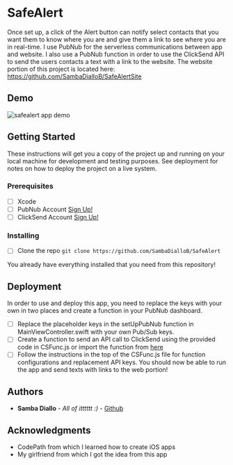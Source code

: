 # SafeAlert

Once set up, a click of the Alert button can notify select contacts that you want them to know where you are and give them a link to see where you are in real-time. I use PubNub for the serverless communications between app and website. I also use a PubNub function in order to use the ClickSend API to send the users contacts a text with a link to the website. The website portion of this project is located here: https://github.com/SambaDialloB/SafeAlertSite

## Demo

![safealert app demo](https://github.com/SambaDialloB/SafeAlert/blob/master/safealert.gif)

## Getting Started

These instructions will get you a copy of the project up and running on your local machine for development and testing purposes. See deployment for notes on how to deploy the project on a live system.

### Prerequisites

- [ ] Xcode
- [ ] PubNub Account [Sign Up!](https://dashboard.pubnub.com/signup)
- [ ] ClickSend Account [Sign Up!](https://dashboard.clicksend.com/#/signup/step0)

### Installing

- [ ] Clone the repo ``` git clone https://github.com/SambaDialloB/SafeAlert ```

You already have everything installed that you need from this repository!

## Deployment

In order to use and deploy this app, you need to replace the keys with your own in two places and create a function in your PubNub dashboard.
- [ ] Replace the placeholder keys in the setUpPubNub function in MainViewController.swift with your own Pub/Sub keys.
- [ ] Create a function to send an API call to ClickSend using the provided code in CSFunc.js or import the function from [here](https://admin.pubnub.com/#/blocks/1140/import)
- [ ] Follow the instructions in the top of the CSFunc.js file for function configurations and replacement API keys.
 You should now be able to run the app and send texts with links to the web portion!

## Authors

* **Samba Diallo** - *All of itttttt :)* - [Github](https://github.com/SambaDialloB)

## Acknowledgments

* CodePath from which I learned how to create iOS apps
* My girlfriend from which I got the idea from this app

